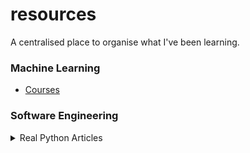 # resources
A centralised place to organise what I've been learning.  


### Machine Learning
- [Courses](https://github.com/AnglinaBhambra/resources/tree/main/ML%20Courses)  


### Software Engineering
<details>
  <summary>Real Python Articles</summary>
  
  - TO-DO
</details>
